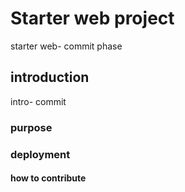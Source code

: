 # Starter web project
starter web- commit phase
## introduction
intro- commit
### purpose

### deployment

#### how to contribute